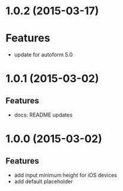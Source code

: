 # 1.0.2 (2015-03-17)

# Features
- update for autoform 5.0


# 1.0.1 (2015-03-02)

## Features
- docs: README updates


# 1.0.0 (2015-03-02)

## Features
- add input minimum height for iOS devices
- add default placeholder